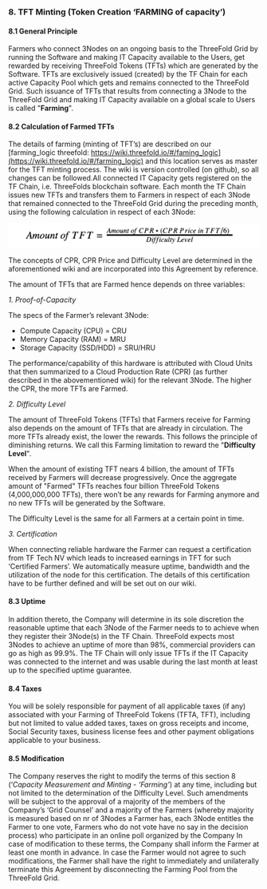 ### 8. TFT Minting (Token Creation ‘FARMING of capacity’)

#### 8.1 General Principle

Farmers who connect 3Nodes on an ongoing basis to the ThreeFold Grid by running the Software and making IT Capacity available to the Users, get rewarded by receiving ThreeFold Tokens (TFTs) which are generated by the Software. TFTs are exclusively issued (created) by the TF Chain for each active Capacity Pool which gets and remains connected to the ThreeFold Grid. Such issuance of TFTs that results from connecting a 3Node to the ThreeFold Grid and making IT Capacity available on a global scale to Users is called "**Farming**".

#### 8.2 Calculation of Farmed TFTs

The details of farming (minting of TFT’s) are described on our [farming_logic threefold: https://wiki.threefold.io/#/faming_logic](https://wiki.threefold.io/#/farming_logic) and this location serves as master for the TFT minting process. The wiki is version controlled (on github), so all changes can be followed.All connected IT Capacity gets registered on the TF Chain, i.e. ThreeFolds blockchain software. Each month the TF Chain issues new TFTs and transfers them to Farmers in respect of each 3Node that remained connected to the ThreeFold Grid during the preceding month, using the following calculation in respect of each 3Node:

![farmer_tcs_minting_equation](img/farmer_tcs_minting_equation.png)

The concepts of CPR, CPR Price and Difficulty Level are determined in the aforementioned wiki and are incorporated into this Agreement by reference.

The amount of TFTs that are Farmed hence depends on three variables:

_1. Proof-of-Capacity_

The specs of the Farmer’s relevant 3Node:

- Compute Capacity (CPU) = CRU
- Memory Capacity (RAM) = MRU
- Storage Capacity (SSD/HDD) = SRU/HRU

The performance/capability of this hardware is attributed with Cloud Units that then summarized to a Cloud Production Rate (CPR) (as further described in the abovementioned wiki) for the relevant 3Node. The higher the CPR, the more TFTs are Farmed.

_2. Difficulty Level_

The amount of ThreeFold Tokens (TFTs) that Farmers receive for Farming also depends on the amount of TFTs that are already in circulation. The more TFTs already exist, the lower the rewards. This follows the principle of diminishing returns. We call this Farming limitation to reward the "**Difficulty Level**".

When the amount of existing TFT nears 4 billion, the amount of TFTs received by Farmers will decrease progressively. Once the aggregate amount of "Farmed" TFTs reaches four billion ThreeFold Tokens (4,000,000,000 TFTs), there won’t be any rewards for Farming anymore and no new TFTs will be generated by the Software.

The Difficulty Level is the same for all Farmers at a certain point in time.

_3. Certification_

When connecting reliable hardware the Farmer can request a certification from TF Tech NV which leads to increased earnings in TFT for such ‘Certified Farmers’. We automatically measure uptime, bandwidth and the utilization of the node for this certification. The details of this certification have to be further defined and will be set out on our wiki.

#### 8.3 Uptime

In addition thereto, the Company will determine in its sole discretion the reasonable uptime that each 3Node of the Farmer needs to to achieve when they register their 3Node(s) in the TF Chain. ThreeFold expects most 3Nodes to achieve an uptime of more than 98%, commercial providers can go as high as 99.9%. The TF Chain will only issue TFTs if the IT Capacity was connected to the internet and was usable during the last month at least up to the specified uptime guarantee.

#### 8.4 Taxes

You will be solely responsible for payment of all applicable taxes (if any) associated with your Farming of ThreeFold Tokens (TFTA, TFT), including but not limited to value added taxes, taxes on gross receipts and income, Social Security taxes, business license fees and other payment obligations applicable to your business.

#### 8.5 Modification

The Company reserves the right to modify the terms of this section 8 (‘_Capacity Measurement and Minting - ‘Farming’_) at any time, including but not limited to the determination of the Difficulty Level. Such amendments will be subject to the approval of a majority of the members of the Company’s ‘Grid Counsel’ and a majority of the Farmers (whereby majority is measured based on nr of 3Nodes a Farmer has, each 3Node entitles the Farmer to one vote, Farmers who do not vote have no say in the decision process) who participate in an online poll organized by the Company In case of modification to these terms, the Company shall inform the Farmer at least one month in advance. In case the Farmer would not agree to such modifications, the Farmer shall have the right to immediately and unilaterally terminate this Agreement by disconnecting the Farming Pool from the ThreeFold Grid.
